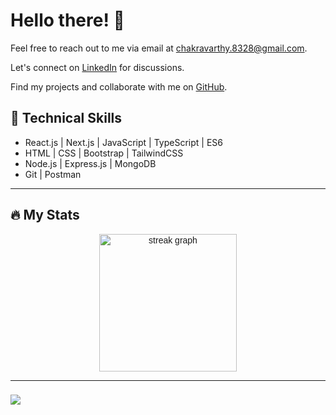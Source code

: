# Hello there! 👋

Feel free to reach out to me via email at [chakravarthy.8328@gmail.com](mailto:chakravarthy.8328@gmail.com).

Let's connect on [LinkedIn](https://www.linkedin.com/in/chakravarthy-e-732569248/) for discussions.

Find my projects and collaborate with me on [GitHub](https://github.com/Chakravarthy-E).

## 🔧 Technical Skills
- React.js | Next.js | JavaScript | TypeScript | ES6
- HTML | CSS | Bootstrap | TailwindCSS
- Node.js | Express.js | MongoDB
- Git | Postman

---

## 🔥 My Stats

<div align="center">
  <img src="https://streak-stats.demolab.com?user=Chakravarthy-E&locale=en&mode=daily&theme=dark&hide_border=false&border_radius=5&order=3" height="220" alt="streak graph" style="font-family: 'Arial', sans-serif;" />
</div>

---

###

<div align="left">
  <img src="https://visitor-badge.laobi.icu/badge?page_id=Chakravarthy-E.Chakravarthy-E&"  />
</div>

